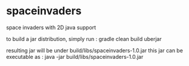 spaceinvaders
=============

space invaders with 2D java support

to build a jar distribution, simply run : gradle clean build uberjar

resulting jar will be under build/libs/spaceinvaders-1.0.jar
this jar can be executable as : java -jar build/libs/spaceinvaders-1.0.jar
